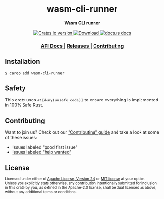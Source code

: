 <h1 align="center">wasm-cli-runner</h1>
<div align="center">
  <strong>
    Wasm CLI runner
  </strong>
</div>

<br />

<div align="center">
  <!-- Crates version -->
  <a href="https://crates.io/crates/wasm-cli-runner">
    <img src="https://img.shields.io/crates/v/wasm-cli-runner.svg?style=flat-square"
    alt="Crates.io version" />
  </a>
  <!-- Downloads -->
  <a href="https://crates.io/crates/wasm-cli-runner">
    <img src="https://img.shields.io/crates/d/wasm-cli-runner.svg?style=flat-square"
      alt="Download" />
  </a>
  <!-- docs.rs docs -->
  <a href="https://docs.rs/wasm-cli-runner">
    <img src="https://img.shields.io/badge/docs-latest-blue.svg?style=flat-square"
      alt="docs.rs docs" />
  </a>
</div>

<div align="center">
  <h3>
    <a href="https://docs.rs/wasm-cli-runner">
      API Docs
    </a>
    <span> | </span>
    <a href="https://github.com/yoshuawuyts/wasm-cli-runner/releases">
      Releases
    </a>
    <span> | </span>
    <a href="https://github.com/yoshuawuyts/wasm-cli-runner/blob/master.github/CONTRIBUTING.md">
      Contributing
    </a>
  </h3>
</div>

## Installation
```sh
$ cargo add wasm-cli-runner
```

## Safety
This crate uses ``#![deny(unsafe_code)]`` to ensure everything is implemented in
100% Safe Rust.

## Contributing
Want to join us? Check out our ["Contributing" guide][contributing] and take a
look at some of these issues:

- [Issues labeled "good first issue"][good-first-issue]
- [Issues labeled "help wanted"][help-wanted]

[contributing]: https://github.com/yoshuawuyts/wasm-cli-runner/blob/master.github/CONTRIBUTING.md
[good-first-issue]: https://github.com/yoshuawuyts/wasm-cli-runner/labels/good%20first%20issue
[help-wanted]: https://github.com/yoshuawuyts/wasm-cli-runner/labels/help%20wanted

## License

<sup>
Licensed under either of <a href="LICENSE-APACHE">Apache License, Version
2.0</a> or <a href="LICENSE-MIT">MIT license</a> at your option.
</sup>

<br/>

<sub>
Unless you explicitly state otherwise, any contribution intentionally submitted
for inclusion in this crate by you, as defined in the Apache-2.0 license, shall
be dual licensed as above, without any additional terms or conditions.
</sub>
